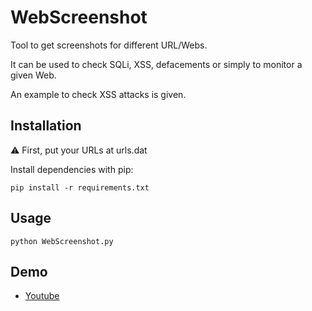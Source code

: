 # WebScreenshot
Tool to get screenshots for different URL/Webs. 

It can be used to check SQLi, XSS, defacements or simply to monitor a given Web.

An example to check XSS attacks is given.

## Installation
⚠ First, put your URLs at urls.dat

Install dependencies with pip:
```
pip install -r requirements.txt
```

## Usage
```
python WebScreenshot.py
```

## Demo

* [Youtube](https://www.youtube.com/watch?v=FsoKsGZufPk)


